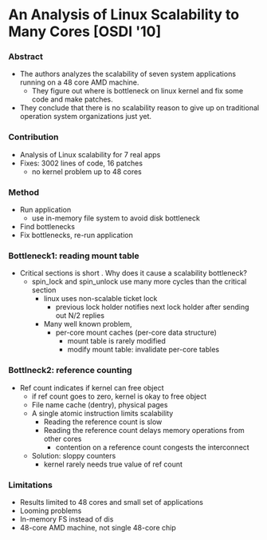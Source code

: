 # An Analysis of Linux Scalability to Many Cores [OSDI '10]
### Abstract

* The authors analyzes the scalability of seven system applications running on a 48 core AMD machine.
  * They figure out where is bottleneck on linux kernel and fix some code and make patches.
* They conclude that there is no scalability reason to give up on traditional operation system organizations just yet.

### Contribution

* Analysis of Linux scalability for 7 real apps
* Fixes: 3002 lines of code, 16 patches
  * no kernel problem up to 48 cores

### Method

* Run application
  * use in-memory file system to avoid disk bottleneck
* Find bottlenecks
* Fix bottlenecks, re-run application

### Bottleneck1: reading mount table

* Critical sections is short . Why does it cause a scalability bottleneck?
  * spin_lock and spin_unlock use many more cycles than the critical section
    * linux uses non-scalable ticket lock
      * previous lock holder notifies next lock holder after sending out N/2 replies
    * Many well known problem,
      * per-core mount caches (per-core data structure)
        * mount table is rarely modified
        * modify mount table: invalidate per-core tables

### Bottlneck2: reference counting

* Ref count indicates if kernel can free object
  * if ref count goes to zero, kernel is okay to free object
  * File name cache (dentry), physical pages
  * A single atomic instruction limits scalability
    * Reading the reference count is slow
    * Reading the reference count delays memory operations from other cores
      * contention on a reference count congests the interconnect
  * Solution: sloppy counters
    * kernel rarely needs true value of ref count

### Limitations 

* Results limited to 48 cores and small set of applications
* Looming problems
* In-memory FS instead of dis
* 48-core AMD machine, not single 48-core chip








